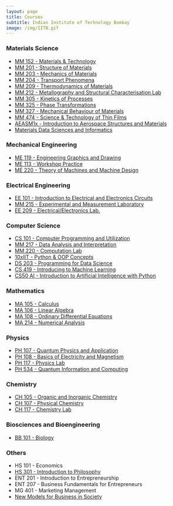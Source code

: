 ```yaml
---
layout: page
title: Courses
subtitle: Indian Institute of Technology Bombay
image: /img/IITB.gif
---
```


### Materials Science
* [MM 152 - Materials & Technology](http://www.iitb.ac.in/mems/en/mm-152-materials-and-technology)
* [MM 201 - Structure of Materials](http://www.iitb.ac.in/mems/en/mm-201-structure-materials)
* [MM 203 - Mechanics of Materials](https://portal.iitb.ac.in/asc/Courses/crsedetail.jsp?ccd=MM%20203)
* [MM 204 - Transport Phenomena](https://portal.iitb.ac.in/asc/Courses/crsedetail.jsp?ccd=MM%20204)
* [MM 209 - Thermodynamics of Materials](https://portal.iitb.ac.in/asc/Courses/crsedetail.jsp?ccd=MM%20209)
* [MM 212 - Metallography and Structural Characterisation Lab](https://portal.iitb.ac.in/asc/Courses/crsedetail.jsp?ccd=MM%20212)
* [MM 305 - Kinetics of Processes](http://www.iitb.ac.in/mems/en/mm-305-kinetics-processes)
* [MM 325 - Phase Transformations](http://www.iitb.ac.in/mems/en/mm-325-phase-transformations)
* [MM 327 - Mechanical Behaviour of Materials](http://www.iitb.ac.in/mems/en/mm-319-mechanical-behaviour-metals)
* [MM 474 - Science & Technology of Thin Films](http://www.iitb.ac.in/mems/en/mm-474-science-and-technology-thin-films)
* [AEASM1x - Introduction to Aerospace Structures and Materials](https://www.edx.org/course/introduction-to-aerospace-structures-and-materials)
* [Materials Data Sciences and Informatics](https://www.coursera.org/learn/material-informatics)

### Mechanical Engineering
* [ME 119 - Engineering Graphics and Drawing](https://portal.iitb.ac.in/asc/Courses/crsedetail.jsp?ccd=ME%20119)
* [ME 113 - Workshop Practice](https://portal.iitb.ac.in/asc/Courses/crsedetail.jsp?ccd=ME%20113)
* [ME 220 - Theory of Machines and Machine Design](https://portal.iitb.ac.in/asc/Courses/crsedetail.jsp?ccd=ME%20220)

### Electrical Engineering
* [EE 101 - Introduction to Electrical and Electronics Circuits](https://portal.iitb.ac.in/asc/Courses/crsedetail.jsp?ccd=EE%20101)
* [MM 215 - Experimental and Measurement Laboratory](https://portal.iitb.ac.in/asc/Courses/crsedetail.jsp?ccd=MM%20215)
* [EE 209 - Electrical/Electronics Lab.](https://portal.iitb.ac.in/asc/Courses/crsedetail.jsp?ccd=EE%20209)

### Computer Science
* [CS 101 - Computer Programming and Utilization](https://portal.iitb.ac.in/asc/Courses/crsedetail.jsp?ccd=CS%20101)
* [MM 217 - Data Analysis and Interpretation](https://portal.iitb.ac.in/asc/Courses/crsedetail.jsp?ccd=MM%20217)
* [MM 220 - Computation Lab](https://portal.iitb.ac.in/asc/Courses/crsedetail.jsp?ccd=MM%20220)
* [10xIIT - Python & OOP Concepts](https://10xiitian.ibhubs.co/track/programming-foundation)
* [DS 203 - Programming for Data Science]()
* [CS 419 - Introducing to Machine Learning](https://portal.iitb.ac.in/asc/Courses/crsedetail.jsp?ccd=CS%20419)
* [CS50 AI - Introduction to Artificial Intelligence with Python](https://cs50.harvard.edu/ai/2020/)

### Mathematics
* [MA 105 - Calculus](https://portal.iitb.ac.in/asc/Courses/crsedetail.jsp?ccd=MA%20105)
* [MA 106 - Linear Algebra](https://portal.iitb.ac.in/asc/Courses/crsedetail.jsp?ccd=MA%20106)
* [MA 108 - Ordinary Differential Equations](https://portal.iitb.ac.in/asc/Courses/crsedetail.jsp?ccd=MA%20108)
* [MA 214 - Numerical Analysis](https://portal.iitb.ac.in/asc/Courses/crsedetail.jsp?ccd=MA%20214)

### Physics
* [PH 107 - Quantum Physics and Application](https://portal.iitb.ac.in/asc/Courses/crsedetail.jsp?ccd=PH%20107)
* [PH 108 - Basics of Electricity and Magnetism](https://portal.iitb.ac.in/asc/Courses/crsedetail.jsp?ccd=PH%20108) 
* [PH 117 - Physics Lab](https://portal.iitb.ac.in/asc/Courses/crsedetail.jsp?ccd=PH%20117)
* [PH 534 - Quantum Information and Computing](https://portal.iitb.ac.in/asc/Courses/crsedetail.jsp?ccd=PH%20534)

### Chemistry 
* [CH 105 - Organic and Inorganic Chemistry](https://portal.iitb.ac.in/asc/Courses/crsedetail.jsp?ccd=CH%20105)
* [CH 107 - Physical Chemistry](https://portal.iitb.ac.in/asc/Courses/crsedetail.jsp?ccd=CH%20107)
* [CH 117 - Chemistry Lab](https://portal.iitb.ac.in/asc/Courses/crsedetail.jsp?ccd=CH%20117)

### Biosciences and Bioengineering
* [BB 101 - Biology](https://portal.iitb.ac.in/asc/Courses/crsedetail.jsp?ccd=BB%20101)

### Others
* HS 101 - Economics
* [HS 301 - Introduction to Philosophy](http://www.hss.iitb.ac.in/en/hs-202-introduction-to-philosophy)
* ENT 201 - Introduction to Entrepreneurship
* ENT 207 - Business Fundamentals for Entrepreneurs
* MG 401 - Marketing Management
* [New Models for Business in Society](https://www.coursera.org/learn/uva-darden-business-society)
